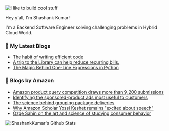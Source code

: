![I like to build cool stuff](https://res.cloudinary.com/dt8g3rhcy/image/upload/v1595929574/i_like_to_build_cool_shit._1_nzbwjh.png)

Hey y'all, I'm Shashank Kumar! 

I'm a Backend Software Engineer solving challenging problems in Hybrid Cloud World.

### 📕 My Latest Blogs
<!-- BLOG-POST-LIST:START -->
- [The habit of writing efficient code](https://medium.com/@ishashankkumar/the-habit-of-writing-efficient-code-153b05f04269?source=rss-d24dda280d5f------2)
- [A trip to the Library can help reduce recurring bills.](https://medium.com/swlh/a-trip-to-the-library-can-help-reduce-recurring-bills-23bca495cdf5?source=rss-d24dda280d5f------2)
- [The Magic Behind One-Line Expressions in Python](https://medium.com/swlh/the-magic-behind-one-line-expressions-in-python-816c10180c5c?source=rss-d24dda280d5f------2)
<!-- BLOG-POST-LIST:END -->

### 📕 Blogs by Amazon
<!-- AMAZON-BLOG-POST-LIST:START -->
- [Amazon product query competition draws more than 9,200 submissions](https://www.amazon.science/blog/amazon-product-query-competition-draws-more-than-9-200-submissions)
- [Identifying the sponsored-product ads most useful to customers](https://www.amazon.science/blog/identifying-the-sponsored-product-ads-most-useful-to-customers)
- [The science behind grouping package deliveries](https://www.amazon.science/latest-news/the-science-behind-grouping-amazon-package-deliveries)
- [Why Amazon Scholar Yossi Keshet remains &quot;excited about speech&quot;](https://www.amazon.science/working-at-amazon/why-amazon-scholar-yossi-keshet-remains-excited-about-speech)
- [Ozge Sahin on the art and science of studying consumer behavior](https://www.amazon.science/working-at-amazon/ozge-sahin-on-the-art-and-science-of-studying-consumer-behavior)
<!-- AMAZON-BLOG-POST-LIST:END -->



<img align="center" alt="iShashankKumar's Github Stats" src="https://github-readme-stats.vercel.app/api?username=ishashankkumar&show_icons=true&hide_border=true" />
